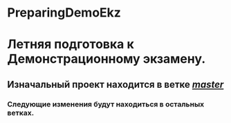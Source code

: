 # PreparingDemoEkz
<h1>Летняя подготовка к Демонстрационному экзамену.</h1>
<h2>Изначальный проект находится в ветке <a href="https://github.com/florichdev/PreparingDemoEkz/tree/master"><b><i>master</i></b></a></h2>
<h3>Следующие изменения будут находиться в остальных ветках.</h3>
